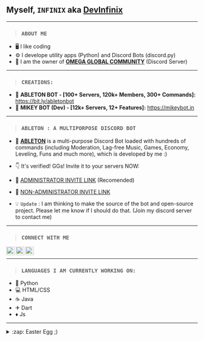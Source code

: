 ## Myself, `INFINIX` aka [DevInfinix](https://www.YouTube.com/@devinfinix)

---

> ### ```ABOUT ME```

- 🖥️ I like coding 
- ⚙️ I develope utility apps (Python) and Discord Bots (discord.py)
- 👑 I am the owner of [**OMEGA GLOBAL COMMUNITY**](https://www.discord.gg/DNvFcrhdzr) (Discord Server)

---

> ### ```CREATIONS:```

- 💎 **ABLETON BOT - [100+ Servers, 120k+ Members, 300+ Commands]:** https://bit.ly/abletonbot
- 🎀 **MIKEY BOT (Dev) - [12k+ Servers, 12+ Features]:** https://mikeybot.in

---

> ### ```ABLETON : A MULTIPORPOSE DISCORD BOT```

- 🤖 [**ABLETON**](https://discord.com/oauth2/authorize?client_id=762661901258850331&scope=bot&permissions=8) is a multi-purpose Discord Bot loaded with hundreds of commands (including Moderation, Lag-free Music, Games, Economy, Leveling, Funs and much more), which is developed by me :)
- 👇 It's verified! GGs! Invite it to your servers NOW:
- 🔗 [ADMINISTRATOR INVITE LINK](https://discord.com/oauth2/authorize?client_id=762661901258850331&scope=bot&permissions=8) (Recomended)
- 🔗 [NON-ADMINISTRATOR INVITE LINK](https://discord.com/api/oauth2/authorize?client_id=762661901258850331&permissions=4294967287&scope=bot)

- 💡 `Update` : I am thinking to make the source of the bot and open-source project. Please let me know if I should do that. (Join my discord server to contact me)

---

> ### `CONNECT WITH ME`

[<img align="left" alt="Discord" width="22px" src="https://www.freepnglogos.com/uploads/discord-logo-png/discord-logo-logodownload-download-logotipos-1.png" />](https://www.discord.gg/DNvFcrhdzr)
[<img align="left" alt="cws | YouTube" width="22px" src="https://assets.stickpng.com/images/580b57fcd9996e24bc43c545.png" />](https://www.YouTube.com/SymphonicMelody)
[<img align="left" alt="cws | Reddit" width="22px" src="https://external-preview.redd.it/iDdntscPf-nfWKqzHRGFmhVxZm4hZgaKe5oyFws-yzA.png?auto=webp&s=38648ef0dc2c3fce76d5e1d8639234d8da0152b2" />](https://www.reddit.com/user/SymphonicMelodyYT)
<br>

---

> ### `LANGUAGES I AM CURRENTLY WORKING ON:`
>
- 🐍 Python
- 💻 HTML/CSS
- ☕ Java
- ✈ Dart
- ♦ Js

---

<details>
  <summary>:zap: Easter Egg ;) </summary>

  [CLICK HERE](https://www.youtube.com/watch?v=xvFZjo5PgG0)

</details>
